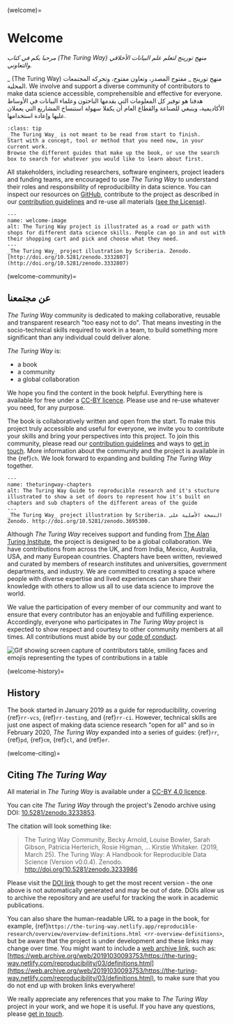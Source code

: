 (welcome)=
# Welcome

*مرحبا بكم في كتاب (The Turing Way) منهج تورينج  لتعلم علم البيانات الأخلاقي والتعاوني.*

_  (The Turing Way) منهج تورينج _ مفتوح المصدر، وتعاون مفتوح، وتحركه المجتمعات المحلية. We involve and support a diverse community of contributors to make data science accessible, comprehensible and effective for everyone. هدفنا هو توفير كل المعلومات التي يقدمها الباحثون وعلماء البيانات في الأوساط الأكاديمية، وينبغي للصناعة والقطاع العام أن يكفلا سهولة استنساخ المشاريع التي يعملان عليها وإعادة استخدامها.

```{admonition} Top Tip
:class: tip
_The Turing Way_ is not meant to be read from start to finish.
Start with a concept, tool or method that you need now, in your current work.
Browse the different guides that make up the book, or use the search box to search for whatever you would like to learn about first.
```

All stakeholders, including researchers, software engineers, project leaders and funding teams, are encouraged to use _The Turing Way_ to understand their roles and responsibility of reproducibility in data science. You can inspect our resources on [GitHub](https://github.com/alan-turing-institute/the-turing-way), contribute to the project as described in our [contribution guidelines](https://github.com/alan-turing-institute/the-turing-way/blob/main/CONTRIBUTING.md) and re-use all materials ([see the License](https://github.com/alan-turing-institute/the-turing-way/blob/main/LICENSE.md)).

```{figure} figures/welcome.jpg
---
name: welcome-image
alt: The Turing Way project is illustrated as a road or path with shops for different data science skills. People can go in and out with their shopping cart and pick and choose what they need.
---
_The Turing Way_ project illustration by Scriberia. Zenodo. [http://doi.org/10.5281/zenodo.3332807](http://doi.org/10.5281/zenodo.3332807)
```

(welcome-community)=
## عن مجتمعنا

_The Turing Way_ community is dedicated to making collaborative, reusable and transparent research "too easy not to do". That means investing in the socio-technical skills required to work in a team, to build something more significant than any individual could deliver alone.

_The Turing Way_ is:

* a book
* a community
* a global collaboration

We hope you find the content in the book helpful. Everything here is available for free under a [CC-BY licence](https://github.com/alan-turing-institute/the-turing-way/blob/main/LICENSE.md). Please use and re-use whatever you need, for any purpose.

The book is collaboratively written and open from the start. To make this project truly accessible and useful for everyone, we invite you to contribute your skills and bring your perspectives into this project. To join this community, please read our [contribution guidelines](https://github.com/alan-turing-institute/the-turing-way/blob/main/CONTRIBUTING.md) and ways to [get in touch](https://github.com/alan-turing-institute/the-turing-way#get-in-touch). More information about the community and the project is available in the {ref}`ch`. We look forward to expanding and building _The Turing Way_ together.

```{figure} figures/theturingway-chapters.jpg
---
name: theturingway-chapters
alt: The Turing Way Guide to reproducible research and it's stucture illustrated to show a set of doors to represent how it's built on chapters and sub chapters of the different areas of the guide
---
_The Turing Way_ project illustration by Scriberia. النسخة الأصلية على Zenodo. http://doi.org/10.5281/zenodo.3695300.
```

Although _The Turing Way_ receives support and funding from [The Alan Turing Institute](https://www.turing.ac.uk/), the project is designed to be a global collaboration. We have contributions from across the UK, and from India, Mexico, Australia, USA, and many European countries. Chapters have been written, reviewed and curated by members of research institutes and universities, government departments, and industry. We are committed to creating a space where people with diverse expertise and lived experiences can share their knowledge with others to allow us all to use data science to improve the world.

We value the participation of every member of our community and want to ensure that every contributor has an enjoyable and fulfilling experience. Accordingly, everyone who participates in _The Turing Way_ project is expected to show respect and courtesy to other community members at all times. All contributions must abide by our [code of conduct](https://github.com/alan-turing-institute/the-turing-way/blob/main/CODE_OF_CONDUCT.md).

![Gif showing screen capture of contributors table, smiling faces and emojis representing the types of contributions in a table](https://media.giphy.com/media/gKIUisnjpj2PS75nOJ/giphy.gif)

(welcome-history)=
## History

The book started in January 2019 as a guide for reproducibility, covering {ref}`rr-vcs`, {ref}`rr-testing`, and {ref}`rr-ci`. However, technical skills are just one aspect of making data science research "open for all" and so in February 2020, _The Turing Way_ expanded into a series of guides: {ref}`rr`, {ref}`pd`, {ref}`cm`, {ref}`cl`, and {ref}`er`.

(welcome-citing)=
## Citing _The Turing Way_

All material in _The Turing Way_ is available under a [CC-BY 4.0 licence](https://github.com/alan-turing-institute/the-turing-way/blob/main/LICENSE.md).

You can cite _The Turing Way_ through the project's Zenodo archive using DOI: [10.5281/zenodo.3233853](https://doi.org/10.5281/zenodo.3233853).

The citation will look something like:

> The Turing Way Community, Becky Arnold, Louise Bowler, Sarah Gibson, Patricia Herterich, Rosie Higman, … Kirstie Whitaker. (2019, March 25). The Turing Way: A Handbook for Reproducible Data Science (Version v0.0.4). Zenodo. http://doi.org/10.5281/zenodo.3233986

Please visit the [DOI link](https://doi.org/10.5281/zenodo.3233853) though to get the most recent version - the one above is not automatically generated and may be out of date. DOIs allow us to archive the repository and are useful for tracking the work in academic publications.

You can also share the human-readable URL to a page in the book, for example, {ref}`https://the-turing-way.netlify.app/reproducible-research/overview/overview-definitions.html <rr-overview-definitions>`, but be aware that the project is under development and these links may change over time. You might want to include a [web archive link](http://web.archive.org), such as: [https://web.archive.org/web/20191030093753/https://the-turing-way.netlify.com/reproducibility/03/definitions.html](https://web.archive.org/web/20191030093753/https://the-turing-way.netlify.com/reproducibility/03/definitions.html), to make sure that you do not end up with broken links everywhere!

We really appreciate any references that you make to _The Turing Way_ project in your work, and we hope it is useful. If you have any questions, please [get in touch](https://github.com/alan-turing-institute/the-turing-way#get-in-touch).
